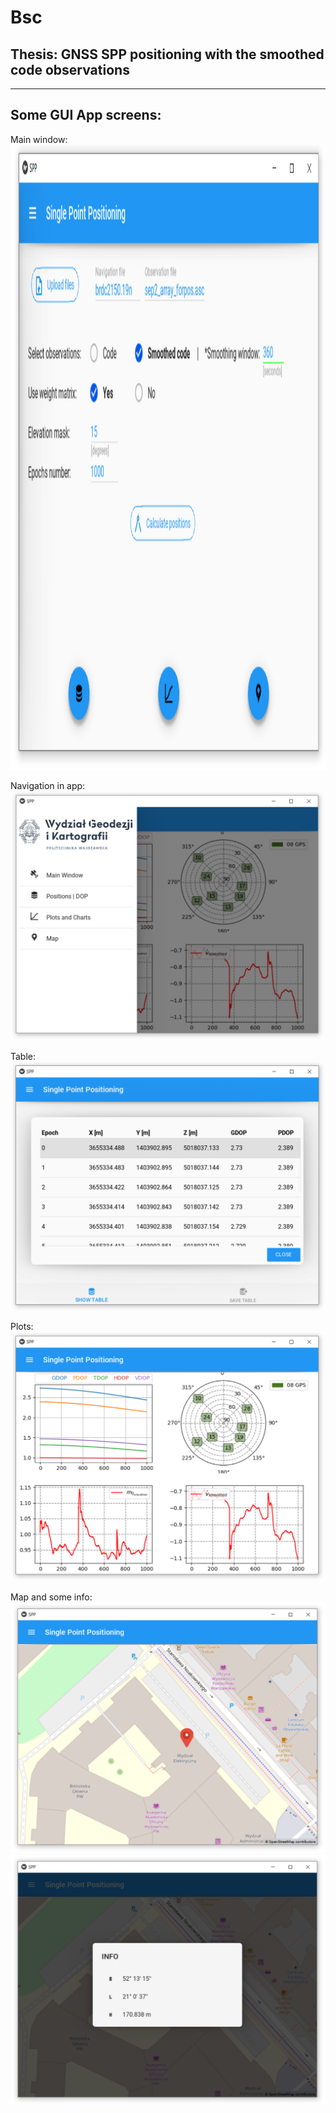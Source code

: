 # Bsc

## Thesis: GNSS SPP positioning with the smoothed code observations
---------
## Some GUI App screens:

Main window:
<img src="https://github.com/BS-98/Inz/blob/main/AppScreens/MainWindow.png" width="1000" height="1000"/>

Navigation in app:
![](AppScreens/Navigation.png)

Table:
![](AppScreens/Table.png)

Plots:
![](AppScreens/Plots.png)
      
Map and some info:
![](AppScreens/Map.png)
![](AppScreens/MapInfo.png)

